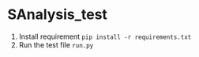 # SAnalysis_test
1. Install requirement `pip install -r requirements.txt`
2. Run the test file `run.py`

